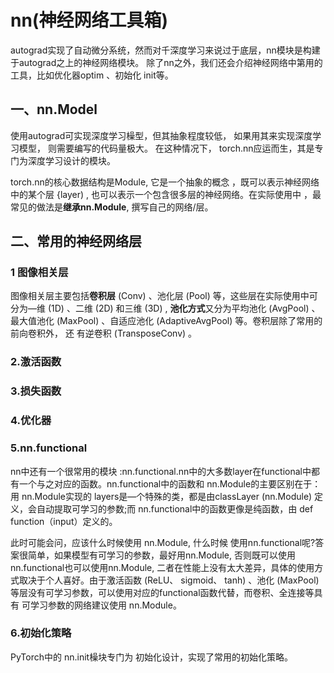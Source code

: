 # nn(神经网络工具箱)  
autograd实现了自动微分系统，然而对千深度学习来说过于底层，nn模块是构建于autograd之上的神经网络模块。
除了nn之外，我们还会介绍神经网络中第用的工具，比如优化器optim 、初始化 init等。   
## 一、nn.Model  
使用autograd可实现深度学习橾型，但其抽象程度较低， 如果用其来实现深度学习模型， 则需要编写的代码量极大。 在这种情况下， torch.nn应运而生，其是专门为深度学习设计的模块。   
  
torch.nn的核心数据结构是Module, 它是一个抽象的概念 ，既可以表示神经网络中的某个层 {layer) , 也可以表示一个包含很多层的神经网络。在实际使用中 ，最常见的做法是**继承nn.Module**, 撰写自己的网络/层。  
## 二、常用的神经网络层 
### 1 图像相关层
图像相关层主要包括**卷积层** (Conv) 、池化层 (Pool) 等，这些层在实际使用中可分为—维 (1D) 、二维 (2D) 和三维 (3D) , **池化方式**又分为平均池化 (AvgPool) 、最大值池化 (MaxPool) 、自适应池化 (AdaptiveAvgPool) 等。卷积层除了常用的前向卷积外， 还 有逆卷积 (TransposeConv) 。  
### 2.激活函数  
### 3.损失函数  
### 4.优化器  
### 5.nn.functional
nn中还有一个很常用的模块 :nn.functional.nn中的大多数layer在functional中都有一个与之对应的函数。nn.functional中的函数和 nn.Module的主要区别在于：用 nn.Module实现的 layers是—个特殊的类，都是由classLayer (nn.Module) 定义，会自动提取可学习的参数;而 nn.functional中的函数更像是纯函数，由 def function（input）定义的。   
  
此时可能会问，应该什么时候使用 nn.Module, 什么时候 使用nn.functional呢?答案很简单，如果模型有可学习的参数，最好用nn.Module, 否则既可以使用nn.functional也可以使用nn.Module, 二者在性能上没有太大差异，具体的使用方式取决于个人喜好。由于激活函数 (ReLU、 sigmoid、 tanh) 、池化 (MaxPool) 等层没有可学习参数，可以使用对应的functional函数代替，而卷积、全连接等具有 可学习参数的网络建议使用 nn.Module。  
  
### 6.初始化策略  
PyTorch中的 nn.init橾块专门为 初始化设计，实现了常用的初始化策略。  

